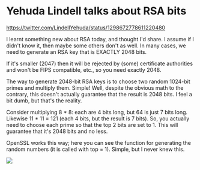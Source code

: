 # Yehuda Lindell talks about RSA bits

https://twitter.com/LindellYehuda/status/1298672778611220480

I learnt something new about RSA today, and thought I'd share. I assume if I didn't know it, then maybe some others don't as well. In many cases, we need to generate an RSA key that is EXACTLY 2048 bits.

If it's smaller (2047) then it will be rejected by (some) certificate authorities and won't be FIPS compatible, etc., so you need exactly 2048.

The way to generate 2048-bit RSA keys is to choose two random 1024-bit primes and multiply them. Simple! Well, despite the obvious math to the contrary, this doesn't actually guarantee that the result is 2048 bits. I feel a bit dumb, but that's the reality.

Consider multiplying 8 * 8: each are 4 bits long, but 64 is just 7 bits long. Likewise 11 * 11 = 121 (each 4 bits, but the result is 7 bits). So, you actually need to choose each prime so that the top 2 bits are set to 1. This will guarantee that it's 2048 bits and no less.

OpenSSL works this way; here you can see the function for generating the random numbers (it is called with top = 1). Simple, but I never knew this.

![](https://pbs.twimg.com/media/EgXP1iFWoAcCGPn?format=png&name=900x900)